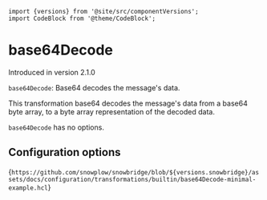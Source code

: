 ```mdx-code-block
import {versions} from '@site/src/componentVersions';
import CodeBlock from '@theme/CodeBlock';
```

# base64Decode

Introduced in version 2.1.0

`base64Decode`: Base64 decodes the message's data.

This transformation base64 decodes the message's data from a base64 byte array, to a byte array representation of the decoded data.

`base64Decode` has no options.

## Configuration options

<CodeBlock language="hcl" reference>{`
https://github.com/snowplow/snowbridge/blob/${versions.snowbridge}/assets/docs/configuration/transformations/builtin/base64Decode-minimal-example.hcl
`}</CodeBlock>
